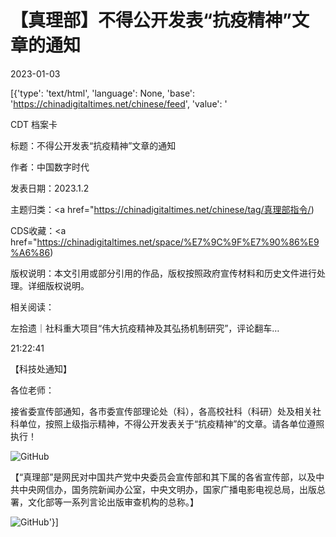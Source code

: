 # 【真理部】不得公开发表“抗疫精神”文章的通知

2023-01-03

[{'type': 'text/html', 'language': None, 'base': 'https://chinadigitaltimes.net/chinese/feed', 'value': '

CDT 档案卡

标题：不得公开发表“抗疫精神”文章的通知

作者：中国数字时代

发表日期：2023.1.2

主题归类：<a href="https://chinadigitaltimes.net/chinese/tag/真理部指令/)

CDS收藏：<a href="https://chinadigitaltimes.net/space/%E7%9C%9F%E7%90%86%E9%A6%86)

版权说明：本文引用或部分引用的作品，版权按照政府宣传材料和历史文件进行处理。详细版权说明。





相关阅读：



左拾遗｜社科重大项目“伟大抗疫精神及其弘扬机制研究”，评论翻车…



21:22:41

【科技处通知】

各位老师：

接省委宣传部通知，各市委宣传部理论处（科），各高校社科（科研）处及相关社科单位，按照上级指示精神，不得公开发表关于“抗疫精神”的文章。请各单位遵照执行！

![GitHub](https://chinadigitaltimes.net/chinese/files/2023/01/FlhCXUxaUAAQgvo.jpg)

【“真理部”是网民对中国共产党中央委员会宣传部和其下属的各省宣传部，以及中共中央网信办，国务院新闻办公室，中央文明办，国家广播电影电视总局，出版总署，文化部等一系列言论出版审查机构的总称。】

![GitHub](https://chinadigitaltimes.net/chinese/files/2011/10/zhenlibu2.jpg)'}]